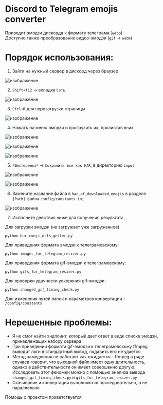 # Discord to Telegram emojis converter
Приводит эмодзи дискорда к формату телеграма (`webp`)  
Доступно также преобразование видео-эмодзи (`gif` -> `webm`)

# Порядок использования:

1. Зайти на нужный сервер в дискорд через браузер

![изображение](https://github.com/GreatMimperator/Discord-moment/assets/93261336/5a37f187-8789-4dfb-af3c-add37c888129)

2. `Shift+f12` -> вкладка `Сеть`

![изображение](https://github.com/GreatMimperator/Discord-moment/assets/93261336/80df898b-9f4c-4dfd-8098-2e44d70a9eaf)

3. `Ctrl+R` для перезагрузки страницы

![изображение](https://github.com/GreatMimperator/Discord-moment/assets/93261336/2ec86f47-57ce-41c1-9790-c8278faaaacd)

4. Нажать на меню эмодзи и прогрузить их, пролистав вниз

![изображение](https://github.com/GreatMimperator/Discord-moment/assets/93261336/8ed12566-1ff2-4498-9314-79f4074fc112)

![изображение](https://github.com/GreatMimperator/Discord-moment/assets/93261336/abf772c9-6d47-4860-a575-8ab276902552)

![изображение](https://github.com/GreatMimperator/Discord-moment/assets/93261336/2897e52b-c89d-41cc-a593-bde7ddf40775)

5. `*Шестеренка*` -> `Сохранить все как HAR`, в директорию `input`

![изображение](https://github.com/GreatMimperator/Discord-moment/assets/93261336/75b28dba-3e0a-4f69-a12f-a8d01e53f518)

![изображение](https://github.com/GreatMimperator/Discord-moment/assets/93261336/6ef3344e-ef97-4c7a-a9f4-183d2931ddd3)

6. Замените название файла в `har_of_downloaded_emojis` в разделе `[Path]` файла `config/constants.ini`

![изображение](https://github.com/GreatMimperator/Discord-moment/assets/93261336/2513cf17-cbd3-4fa4-af87-658e3b64e007)

7. Исполните действия ниже для получения результата


Для загрузки эмодзи (не загружает уже загруженное): 
```shell
python har_emoji_urls_getter.py
```

Для приведения формата эмодзи к телеграмовскому:
```shell
python images_for_telegram_resizer.py
```

Для приведения формата gif-эмодзи к телеграмовскому:
```shell
python gifs_for_telegram_resizer.py
```

Для проверки удачности ускорения gif-эмодзи:
```shell
python changed_gif_timing_check.py
```

Для изменения путей папок и параметров конвертации - `/config/constants`

# Нерешенные проблемы:
- Я не смог найти эндпоинт, который дает ответ в виде списка эмодзи, принадлежащих набору сервера
- При приведении формата gif-эмодзи к телеграмовскому ffmpeg выводит логи в стандартный вывод, подавить его не удается
- Метод замедления не работает как ожидается - ffmpeg в ряде случаев говорит, что выходной файл имеет одну длительность, однако в действительности он имеет совершенно другую. Исследовать этот феномен можно с помощью анализа вывода `changed_gif_timing_check.py` и `gifs_for_telegram_resizer.py`
- Скачивание и конвертация выполняются последовательно, а не параллельно

Помощь с проектом приветствуется
